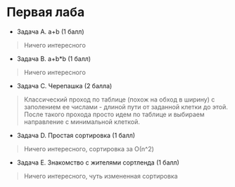 # Первая лаба
* Задача А. a+b (1 балл)
> Ничего интересного
* Задача В. a+b*b (1 балл)
> Ничего интересного
* Задача С. Черепашка (2 балла)
> Классический проход по таблице (похож на обход в ширину) с заполением ее числами - длиной пути от заданной клетки до этой. После такого прохода просто идем по таблице и выбираем направление с минимальной клеткой.
* Задача D. Простая сортировка (1 балл)
> Ничего интересного, сортировка за О(n^2)
* Задача Е. Знакомство с жителями сортленда (1 балл)
> Ничего интересного, чуть измененная сортировка
